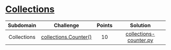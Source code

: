 # [Collections](https://www.hackerrank.com/domains/python?badge_type=python&filters%5Bsubdomains%5D%5B%5D=py-collections)

| Subdomain |                                                          Challenge                                                         | Points |                                                                                          Solution                                                                                         |
|:---:|:--------------------------------------------------------------------------------------------------------------------------:|:------:|:-----------------------------------------------------------------------------------------------------------------------------------------------------------------------------------------:|
|  Collections  | [collections.Counter()](https://www.hackerrank.com/challenges/collections-counter/problem)                                       |  10   | [collections-counter.py](./Python/Collections/collections-counter.py)                |    
